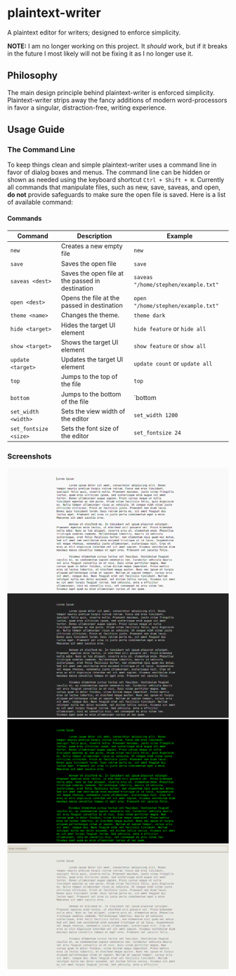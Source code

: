 # plaintext-writer
A plaintext editor for writers; designed to enforce simplicity. 

**NOTE:** I am no longer working on this project. It *should* work, but if it breaks in the future I most likely will not be fixing it as I no longer use it.

## Philosophy
The main design principle behind plaintext-writer is enforced simplicity. Plaintext-writer strips away the fancy additions of modern word-processors in favor a singular, distraction-free, writing experience. 

## Usage Guide

### The Command Line
To keep things clean and simple plaintext-writer uses a command line in favor of dialog boxes and menus. The command line can be hidden or shown as needed using the keyboard shortcut `Ctrl + Shift + H`. Currently all commands that manipulate files, such as new, save, saveas, and open, **do not** provide safeguards to make sure the open file is saved. Here is a list of available command:

#### Commands
| Command        | Description           | Example  |
| ------------- |-------------| -----|
| `new` | Creates a new empty file | `new` |
| `save` | Saves the open file | `save` |
| `saveas <dest>` | Saves the open file at the passed in destination | `saveas "/home/stephen/example.txt"` |
| `open <dest>` | Opens the file at the passed in destination | `open "/home/stephen/example.txt"` |
| `theme <name>` | Changes the theme. | `theme dark` |
| `hide <target>`| Hides the target UI element | `hide feature` or `hide all`|
| `show <target>` | Shows the target UI element | `show feature` or `show all`|
| `update <target>`|Updates the target UI element| `update count` or `update all`|
| `top` | Jumps to the top of the file | `top`|
| `bottom`| Jumps to the bottom of the file|`bottom|
| `set_width <width>` | Sets the view width of the editor | `set_width 1200`|
| `set_fontsize <size>` | Sets the font size of the editor | `set_fontsize 24`|


### Screenshots
![Light theme](/screenshots/light.png?raw=true)
![Dark theme](/screenshots/dark.png?raw=true)
![Hacker theme](/screenshots/hacker.png?raw=true)
![Relaxed theme](/screenshots/relaxed.png?raw=true)
